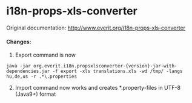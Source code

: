 i18n-props-xls-converter
========================

Original documentation: http://www.everit.org/i18n-props-xls-converter

#### Changes:

1. Export command is now
```
java -jar org.everit.i18n.propsxlsconverter-{version}-jar-with-dependencies.jar -f export -xls translations.xls -wd /tmp/ -langs hu,de,us -r .*\.properties
```
2. Import command now works and creates *.property-files in UTF-8 (Java9+) format
